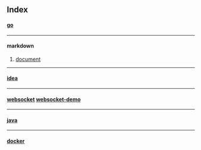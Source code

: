 ## Index

#### [go](/go)

---
#### markdown
1. [document](https://www.appinn.com/markdown/index.html)
---
#### [idea](/idea)

---
#### [websocket](https://blog.csdn.net/xuduorui/article/details/76464576) [websocket-demo](/go/src/wsockets/ws.go)

---
#### [java](/java)
---
#### [docker](https://github.com/wsargent/docker-cheat-sheet/tree/master/zh-cn#%E5%B1%82layers)
